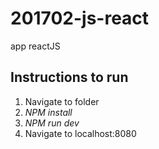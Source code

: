 # 201702-js-react
app reactJS

## Instructions to run
1. Navigate to folder
2. *NPM install*
3. *NPM run dev*
4. Navigate to localhost:8080
